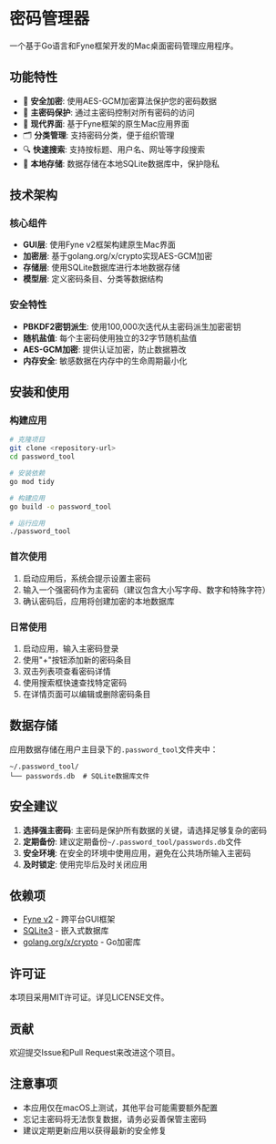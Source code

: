 # 密码管理器

一个基于Go语言和Fyne框架开发的Mac桌面密码管理应用程序。

## 功能特性

- 🔐 **安全加密**: 使用AES-GCM加密算法保护您的密码数据
- 🔑 **主密码保护**: 通过主密码控制对所有密码的访问
- 📱 **现代界面**: 基于Fyne框架的原生Mac应用界面
- 🗂️ **分类管理**: 支持密码分类，便于组织管理
- 🔍 **快速搜索**: 支持按标题、用户名、网址等字段搜索
- 💾 **本地存储**: 数据存储在本地SQLite数据库中，保护隐私

## 技术架构

### 核心组件

- **GUI层**: 使用Fyne v2框架构建原生Mac界面
- **加密层**: 基于golang.org/x/crypto实现AES-GCM加密
- **存储层**: 使用SQLite数据库进行本地数据存储
- **模型层**: 定义密码条目、分类等数据结构

### 安全特性

- **PBKDF2密钥派生**: 使用100,000次迭代从主密码派生加密密钥
- **随机盐值**: 每个主密码使用独立的32字节随机盐值
- **AES-GCM加密**: 提供认证加密，防止数据篡改
- **内存安全**: 敏感数据在内存中的生命周期最小化

## 安装和使用

### 构建应用

```bash
# 克隆项目
git clone <repository-url>
cd password_tool

# 安装依赖
go mod tidy

# 构建应用
go build -o password_tool

# 运行应用
./password_tool
```

### 首次使用

1. 启动应用后，系统会提示设置主密码
2. 输入一个强密码作为主密码（建议包含大小写字母、数字和特殊字符）
3. 确认密码后，应用将创建加密的本地数据库

### 日常使用

1. 启动应用，输入主密码登录
2. 使用"+"按钮添加新的密码条目
3. 双击列表项查看密码详情
4. 使用搜索框快速查找特定密码
5. 在详情页面可以编辑或删除密码条目

## 数据存储

应用数据存储在用户主目录下的`.password_tool`文件夹中：

```
~/.password_tool/
└── passwords.db  # SQLite数据库文件
```

## 安全建议

1. **选择强主密码**: 主密码是保护所有数据的关键，请选择足够复杂的密码
2. **定期备份**: 建议定期备份`~/.password_tool/passwords.db`文件
3. **安全环境**: 在安全的环境中使用应用，避免在公共场所输入主密码
4. **及时锁定**: 使用完毕后及时关闭应用

## 依赖项

- [Fyne v2](https://fyne.io/) - 跨平台GUI框架
- [SQLite3](https://github.com/mattn/go-sqlite3) - 嵌入式数据库
- [golang.org/x/crypto](https://pkg.go.dev/golang.org/x/crypto) - Go加密库

## 许可证

本项目采用MIT许可证。详见LICENSE文件。

## 贡献

欢迎提交Issue和Pull Request来改进这个项目。

## 注意事项

- 本应用仅在macOS上测试，其他平台可能需要额外配置
- 忘记主密码将无法恢复数据，请务必妥善保管主密码
- 建议定期更新应用以获得最新的安全修复